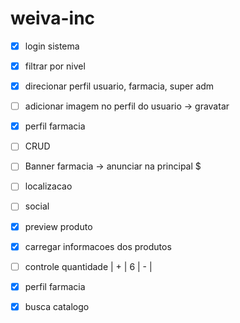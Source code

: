 # weiva-inc
- [x] login sistema
- [x] filtrar por nivel
- [x] direcionar perfil usuario, farmacia, super adm
- [ ] adicionar imagem no perfil do usuario -> gravatar
- [x] perfil farmacia
- [ ] CRUD
- [ ] Banner farmacia -> anunciar na principal $
- [ ] localizacao
- [ ] social
- [x] preview produto
- [x] carregar informacoes dos produtos
- [ ] controle quantidade | + |  6  | - |
- [x] perfil farmacia
- [x] busca catalogo

